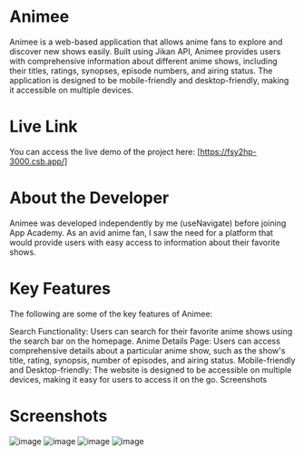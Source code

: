 # Animee
Animee is a web-based application that allows anime fans to explore and discover new shows easily. Built using Jikan API, Animee provides users with comprehensive information about different anime shows, including their titles, ratings, synopses, episode numbers, and airing status. The application is designed to be mobile-friendly and desktop-friendly, making it accessible on multiple devices.

# Live Link
You can access the live demo of the project here: [https://fsy2hp-3000.csb.app/]

# About the Developer
Animee was developed independently by me (useNavigate) before joining App Academy. As an avid anime fan, I saw the need for a platform that would provide users with easy access to information about their favorite shows. 

# Key Features
The following are some of the key features of Animee:

Search Functionality: Users can search for their favorite anime shows using the search bar on the homepage.
Anime Details Page: Users can access comprehensive details about a particular anime show, such as the show's title, rating, synopsis, number of episodes, and airing status.
Mobile-friendly and Desktop-friendly: The website is designed to be accessible on multiple devices, making it easy for users to access it on the go.
Screenshots

# Screenshots 
![image](https://user-images.githubusercontent.com/106133580/216780143-c3be33ee-c42e-4336-8446-04025235b00d.png)
![image](https://user-images.githubusercontent.com/106133580/216780160-c86e1455-9ee6-4bb4-8c8e-58b29d2beaae.png)
![image](https://user-images.githubusercontent.com/106133580/216780184-75e71ea8-98db-4e0d-ba3c-31f189bc578c.png)
![image](https://user-images.githubusercontent.com/106133580/216780198-27d78279-f4ec-40e5-b5dc-8520da8545fa.png)
